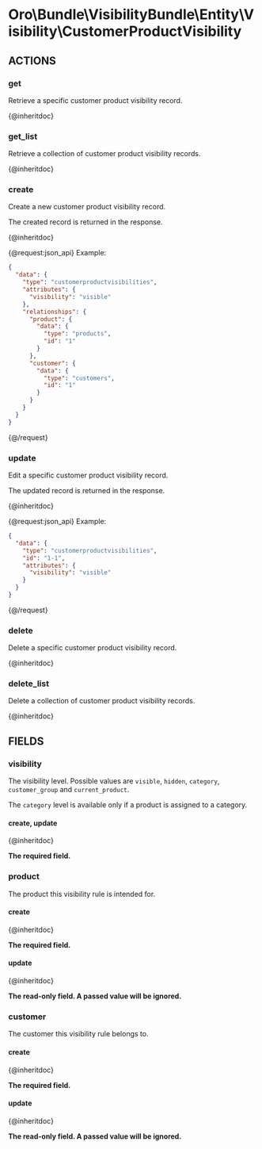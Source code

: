 # Oro\Bundle\VisibilityBundle\Entity\Visibility\CustomerProductVisibility

## ACTIONS

### get

Retrieve a specific customer product visibility record.

{@inheritdoc}

### get_list

Retrieve a collection of customer product visibility records.

{@inheritdoc}

### create

Create a new customer product visibility record.

The created record is returned in the response.

{@inheritdoc}

{@request:json_api}
Example:

```JSON
{
  "data": {
    "type": "customerproductvisibilities",    
    "attributes": {   
      "visibility": "visible"
    },
    "relationships": {
      "product": {
        "data": {
          "type": "products",
          "id": "1"
        }
      },
      "customer": {
        "data": {
          "type": "customers",
          "id": "1"
        }
      }
    }
  }
}
```
{@/request}

### update

Edit a specific customer product visibility record.

The updated record is returned in the response.

{@inheritdoc}

{@request:json_api}
Example:

```JSON
{
  "data": {
    "type": "customerproductvisibilities", 
    "id": "1-1",   
    "attributes": {   
      "visibility": "visible"
    }
  }
}
```
{@/request}

### delete

Delete a specific customer product visibility record.

{@inheritdoc}

### delete_list

Delete a collection of customer product visibility records.

{@inheritdoc}

## FIELDS

### visibility

The visibility level. Possible values are `visible`, `hidden`, `category`, `customer_group` and `current_product`.

The `category` level is available only if a product is assigned to a category.

#### create, update

{@inheritdoc}

**The required field.**

### product

The product this visibility rule is intended for.

#### create

{@inheritdoc}

**The required field.**

#### update

{@inheritdoc}

**The read-only field. A passed value will be ignored.**

### customer

The customer this visibility rule belongs to.

#### create

{@inheritdoc}

**The required field.**

#### update

{@inheritdoc}

**The read-only field. A passed value will be ignored.**
